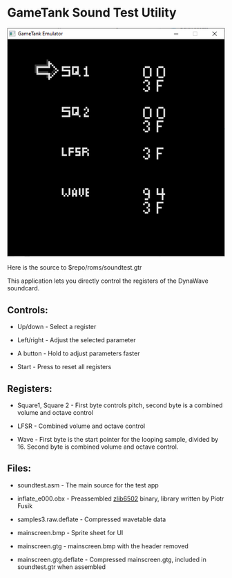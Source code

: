 # GameTank Sound Test Utility

![sound test interface](screenshot.png)

Here is the source to $repo/roms/soundtest.gtr

This application lets you directly control the registers of the DynaWave soundcard.

## Controls:

* Up/down - Select a register

* Left/right - Adjust the selected parameter

* A button - Hold to adjust parameters faster

* Start - Press to reset all registers

## Registers:

* Square1, Square 2 - First byte controls pitch, second byte is a combined volume and octave control

* LFSR - Combined volume and octave control

* Wave - First byte is the start pointer for the looping sample, divided by 16. Second byte is combined volume and octave control.

## Files:

* soundtest.asm - The main source for the test app

* inflate_e000.obx - Preassembled [zlib6502](https://github.com/pfusik/zlib6502) binary, library written by Piotr Fusik

* samples3.raw.deflate - Compressed wavetable data

* mainscreen.bmp - Sprite sheet for UI

* mainscreen.gtg - mainscreen.bmp with the header removed

* mainscreen.gtg.deflate - Compressed mainscreen.gtg, included in soundtest.gtr when assembled
